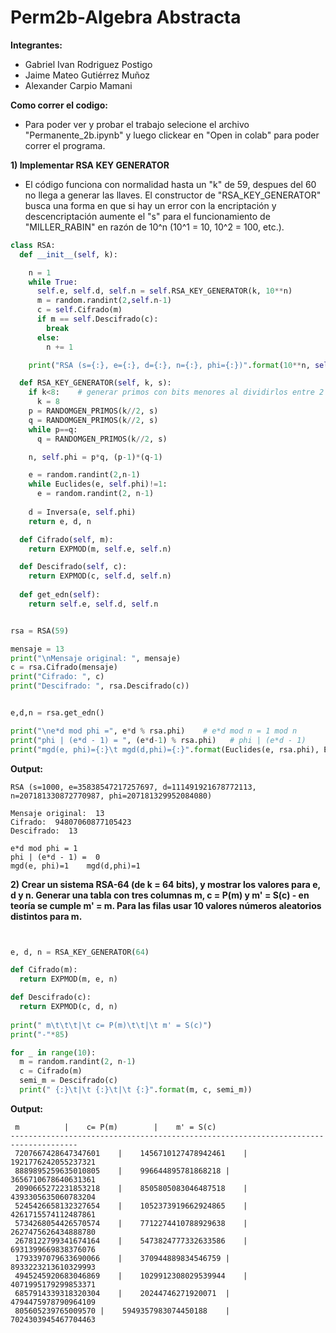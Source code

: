 # Perm2b-Algebra Abstracta

**Integrantes:**

*   Gabriel Ivan Rodriguez Postigo
*   Jaime Mateo Gutiérrez Muñoz
*   Alexander Carpio Mamani

**Como correr el codigo:**
* Para poder ver y probar el trabajo selecione el archivo "Permanente_2b.ipynb" y luego clickear en "Open in colab" para poder correr el programa.

**1) Implementar RSA KEY GENERATOR**

* El código funciona con normalidad hasta un "k" de 59, despues del 60 no llega a generar las llaves. El constructor de "RSA_KEY_GENERATOR" busca una forma en que si hay un error con la encriptación y descencriptación aumente el "s" para el funcionamiento de "MILLER_RABIN" en razón de 10^n (10^1 = 10, 10^2 = 100, etc.).

```python
class RSA:
  def __init__(self, k):

    n = 1
    while True:
      self.e, self.d, self.n = self.RSA_KEY_GENERATOR(k, 10**n)
      m = random.randint(2,self.n-1)
      c = self.Cifrado(m)
      if m == self.Descifrado(c):
        break
      else:
        n += 1

    print("RSA (s={:}, e={:}, d={:}, n={:}, phi={:})".format(10**n, self.e, self.d, self.n, self.phi))

  def RSA_KEY_GENERATOR(self, k, s):
    if k<8:    # generar primos con bits menores al dividirlos entre 2 no abria muchos, ocurria un loop, o un error.
      k = 8
    p = RANDOMGEN_PRIMOS(k//2, s)
    q = RANDOMGEN_PRIMOS(k//2, s)
    while p==q:
      q = RANDOMGEN_PRIMOS(k//2, s)

    n, self.phi = p*q, (p-1)*(q-1)

    e = random.randint(2,n-1)
    while Euclides(e, self.phi)!=1:
      e = random.randint(2, n-1)
      
    d = Inversa(e, self.phi)
    return e, d, n

  def Cifrado(self, m):
    return EXPMOD(m, self.e, self.n)

  def Descifrado(self, c):
    return EXPMOD(c, self.d, self.n)
  
  def get_edn(self):
    return self.e, self.d, self.n


rsa = RSA(59)

mensaje = 13
print("\nMensaje original: ", mensaje)
c = rsa.Cifrado(mensaje)
print("Cifrado: ", c)
print("Descifrado: ", rsa.Descifrado(c))


e,d,n = rsa.get_edn()

print("\ne*d mod phi =", e*d % rsa.phi)    # e*d mod n = 1 mod n
print("phi | (e*d - 1) = ", (e*d-1) % rsa.phi)   # phi | (e*d - 1)
print("mgd(e, phi)={:}\t mgd(d,phi)={:}".format(Euclides(e, rsa.phi), Euclides(d, rsa.phi)))

```

**Output:**
```
RSA (s=1000, e=35838547217257697, d=111491921678772113, n=207181330872770987, phi=207181329952084080)

Mensaje original:  13
Cifrado:  94807060877105423
Descifrado:  13

e*d mod phi = 1
phi | (e*d - 1) =  0
mgd(e, phi)=1	 mgd(d,phi)=1

```


**2) Crear un sistema RSA-64 (de k = 64 bits), y mostrar los valores para e, d y n. Generar una tabla con tres columnas m, c = P(m) y m' = S(c) - en teoría se cumple m' = m. Para las filas usar 10 valores números aleatorios distintos para m.**

```python


e, d, n = RSA_KEY_GENERATOR(64)

def Cifrado(m):
  return EXPMOD(m, e, n)

def Descifrado(c):
  return EXPMOD(c, d, n)
  
print(" m\t\t\t|\t c= P(m)\t\t|\t m' = S(c)")
print("-"*85)

for _ in range(10):
  m = random.randint(2, n-1)
  c = Cifrado(m)
  semi_m = Descifrado(c)
  print(" {:}\t|\t {:}\t|\t {:}".format(m, c, semi_m))

```
**Output:**
```
 m			|	 c= P(m)		|	 m' = S(c)
-------------------------------------------------------------------------------------
 7207667428647347601	|	 1456710127478942461	|	 1921776242055237321
 8889895259635010805	|	 996644895781868218	|	 3656710678640631361
 2090665272231853218	|	 8505805083046487518	|	 4393305635060783204
 5245426658132327654	|	 1052373919662924865	|	 4261715574112487861
 5734268054426570574	|	 7712274410788929638	|	 2627475626434888780
 2678122799341674164	|	 5473824777332633586	|	 6931399669838376076
 1793397079633690066	|	 370944889834546759	|	 8933223213610329993
 4945245920683046869	|	 1029912308029539944	|	 4071995179299853371
 6857914339318320304	|	 20244746271920071	|	 4794475978790964109
 805605239765009570	|	 5949357983074450188	|	 7024303945467704463
```
